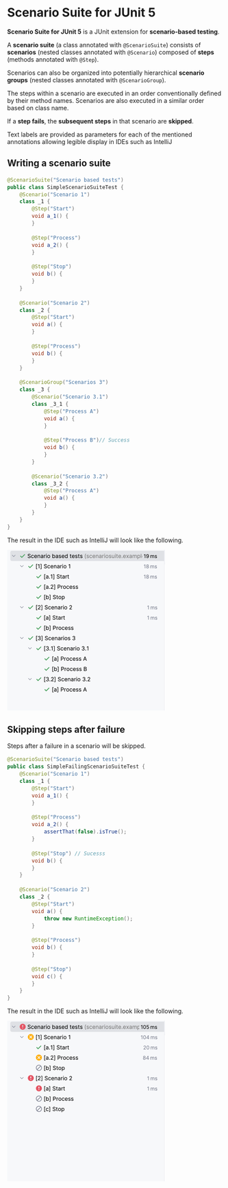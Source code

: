 # Scenario Suite for JUnit 5

**Scenario Suite for JUnit 5** is a JUnit extension for **scenario-based testing**.

A **scenario suite** (a class annotated with `@ScenarioSuite`)
consists of **scenarios** (nested classes annotated with `@Scenario`)
composed of **steps** (methods annotated with `@Step`).

Scenarios can also be organized into potentially hierarchical **scenario groups**
(nested classes annotated with `@ScenarioGroup`).

The steps within a scenario are executed in an order conventionally defined by their method names.
Scenarios are also executed in a similar order based on class name.

If a **step fails**, the **subsequent steps** in that scenario are **skipped**.

Text labels are provided as parameters for each of the mentioned annotations
allowing legible display in IDEs such as IntelliJ

## Writing a scenario suite

```java
@ScenarioSuite("Scenario based tests")
public class SimpleScenarioSuiteTest {
    @Scenario("Scenario 1")
    class _1 {
        @Step("Start")
        void a_1() {
        }

        @Step("Process")
        void a_2() {
        }

        @Step("Stop")
        void b() {
        }
    }

    @Scenario("Scenario 2")
    class _2 {
        @Step("Start")
        void a() {
        }

        @Step("Process")
        void b() {
        }
    }

    @ScenarioGroup("Scenarios 3")
    class _3 {
        @Scenario("Scenario 3.1")
        class _3_1 {
            @Step("Process A")
            void a() {
            }

            @Step("Process B")// Success
            void b() {
            }
        }

        @Scenario("Scenario 3.2")
        class _3_2 {
            @Step("Process A")
            void a() {
            }
        }
    }
}
```

The result in the IDE such as IntelliJ will look like the following.

![](success.png)

## Skipping steps after failure

Steps after a failure in a scenario will be skipped.

```java
@ScenarioSuite("Scenario based tests")
public class SimpleFailingScenarioSuiteTest {
    @Scenario("Scenario 1")
    class _1 {
        @Step("Start")
        void a_1() {
        }

        @Step("Process")
        void a_2() {
            assertThat(false).isTrue();
        }

        @Step("Stop") // Sucesss
        void b() {
        }
    }

    @Scenario("Scenario 2")
    class _2 {
        @Step("Start")
        void a() {
            throw new RuntimeException();
        }

        @Step("Process")
        void b() {
        }

        @Step("Stop")
        void c() {
        }
    }
}
```

The result in the IDE such as IntelliJ will look like the following.

![](skip-after-failure.png)
